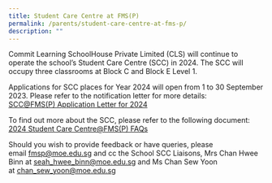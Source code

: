 ```yaml
---
title: Student Care Centre at FMS(P)
permalink: /parents/student-care-centre-at-fms-p/
description: ""
---
```

<p>Commit Learning SchoolHouse Private Limited (CLS) will continue to operate the school’s Student Care Centre (SCC) in 2024. The SCC will occupy three classrooms at Block C and Block E Level 1.</p>
<p>Applications for SCC places for Year 2024 will open from 1 to 30 September 2023. Please refer to the notification letter for more details:<br><a href="/files/2023/scc@fms(p)%20application%20letter%20for%202024.pdf" target="">SCC@FMS(P) Application Letter for 2024</a></p>
<p>To find out more about the SCC, please refer to the following document:<br><a href="/files/2023/2024%20student%20care%20centre@fms(p)%20faqs.pdf" target="">2024 Student Care Centre@FMS(P) FAQs</a></p>
<p>Should you wish to provide feedback or have queries, please email&nbsp;<a href="mailto:fmsp@moe.edu.sg" target="">fmsp@moe.edu.sg</a>&nbsp;and cc the School SCC Liaisons, Mrs Chan Hwee Binn at&nbsp;<a href="mailto:seah_hwee_binn@moe.edu.sg" target="">seah_hwee_binn@moe.edu.sg</a> and Ms Chan Sew Yoon at&nbsp;<a href="mailto:chan_sew_yoon@moe.edu.sg" target="">chan_sew_yoon@moe.edu.sg</a></p>